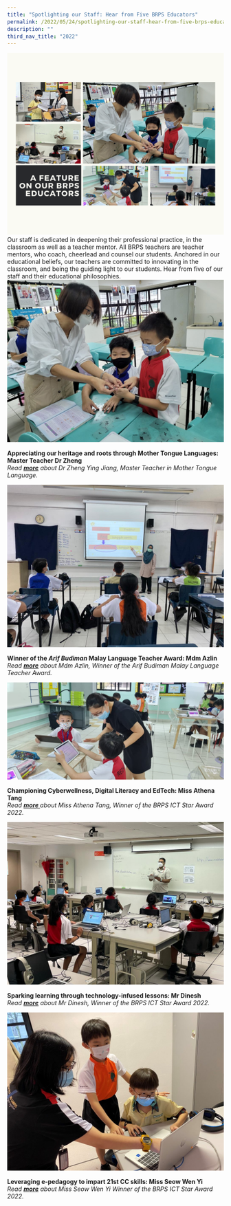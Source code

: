 ```yaml
---
title: "Spotlighting our Staff: Hear from Five BRPS Educators"
permalink: /2022/05/24/spotlighting-our-staff-hear-from-five-brps-educators/
description: ""
third_nav_title: "2022"
---
```

<img src="/images/A-feature-on-our-BRPS-educators-2.png">
Our staff is dedicated in deepening their professional practice, in the classroom as well as a teacher mentor. All BRPS teachers are teacher mentors, who coach, cheerlead and counsel our students. Anchored in our educational beliefs, our teachers are committed to innovating in the classroom, and being the guiding light to our students. Hear from five of our staff and their educational philosophies.
<img src="/images/Dr-Zheng-1-Banner-1-1024x768.jpg">
<p><strong>Appreciating our heritage and roots through Mother Tongue Languages: Master Teacher Dr Zheng</strong><br><em>Read&nbsp;<a href="/2022/05/06/appreciating-our-heritage-and-roots-through-mother-tongue-languages/"><strong><u>more</u></strong></a>&nbsp;about Dr Zheng Ying Jiang, Master Teacher in Mother Tongue Language.</em></p>
<img src="/images/Azlin-1-Banner-1.jpg">
<p><strong>Winner of the&nbsp;<em>Arif Budiman&nbsp;</em>Malay Language Teacher Award: Mdm Azlin<br></strong><em>Read&nbsp;<a href="/2022/05/06/winner-of-the-arif-budiman-malay-language-teacher-award-mdm-azlin/"><strong><u>more</u></strong></a>&nbsp;about Mdm Azlin, Winner of the Arif Budiman Malay Language Teacher Award.</em></p>
<img src="/images/Banner-Picture-1-1536x691.jpg">
<p><strong>Championing Cyberwellness, Digital Literacy and EdTech: Miss Athena Tang<br></strong><em>Read&nbsp;<a href="/2022/05/06/championing-cyberwellness-digital-literacy-and-edtech-miss-athena-tang/"><strong><u>more</u>&nbsp;</strong></a>about Miss Athena Tang, Winner of the BRPS ICT Star Award 2022.</em></p>
<img src="/images/Dinesh-2-Banner-1.jpeg">
<p><strong>Sparking learning through technology-infused lessons: Mr Dinesh<br></strong><em>Read&nbsp;<a href="/2022/05/06/sparking-learning-through-technology-infused-lessons-mr-dinesh/"><strong><u>more</u></strong></a>&nbsp;about Mr Dinesh, Winner of the BRPS ICT Star Award 2022.</em></p>
<img src="/images/2-1024x747.jpg">
<p><strong>Leveraging e-pedagogy to impart 21st CC skills: Miss Seow Wen Yi<br></strong><em>Read&nbsp;<a href="/2022/05/12/leveraging-e-pedagogy-to-impart-21st-cc-skills-miss-seow-wen-yi/"><strong><u>more</u></strong></a>&nbsp;about Miss Seow Wen Yi Winner of the BRPS ICT Star Award 2022.</em></p>